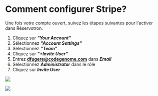 # Comment configurer Stripe?

Une fois votre compte ouvert, suivez les étapes suivantes pour l'activer dans Réservotron.

1. Cliquez sur ***"Your Account"***
2. Sélectionnez ***"Account Settings"***
3. Sélectionnez ***"Team"***
4. Cliquez sur ***"+Invite User"***
5. Entrez **dfugere@codegenome.com** dans ***Email***
6. Sélectionnez ***Administrator*** dans le rôle
7. Cliquez sur ***Invite User***


![](https://api.monosnap.com/image/download?id=CJbuPqavlA77P2Oryy8lPrI8Uvzvyx)

![](https://api.monosnap.com/image/download?id=6v14dJEQHxTrBihWEuKasSrXzrUVul)